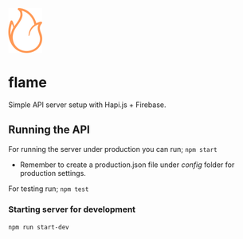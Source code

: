 ![flame icon](flame.png)

# flame
Simple API server setup with Hapi.js + Firebase.

## Running the API

For running the server under production you can run;
`npm start`
* Remember to create a production.json file under *config* folder for production settings.

For testing run;
`npm test`

### Starting server for development
`npm run start-dev`
